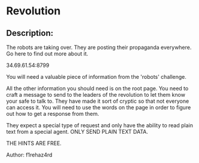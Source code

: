 
# Revolution
## Description:
The robots are taking over. They are posting their propaganda everywhere. Go here to find out more about it.

34.69.61.54:8799

You will need a valuable piece of information from the 'robots' challenge. 

All the other information you should need is on the root page. You need to craft a message to send to the leaders of the revolution to let them know your safe to talk to. They have made it sort of cryptic so that not everyone can access it. You will need to use the words on the page in order to figure out how to get a response from them. 

They expect a special type of request and only have the ability to read plain text from a special agent.  ONLY SEND PLAIN TEXT DATA.

THE HINTS ARE FREE.

Author: f1rehaz4rd

